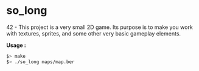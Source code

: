 # so_long
42 - This project is a very small 2D game. Its purpose is to make you work with textures, sprites, and some other very basic gameplay elements.

**Usage :**
```bash
$> make
$> ./so_long maps/map.ber
```
